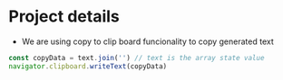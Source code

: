 # Project details

- We are using copy to clip board funcionality to copy generated text

```js
const copyData = text.join('') // text is the array state value
navigator.clipboard.writeText(copyData)
```
